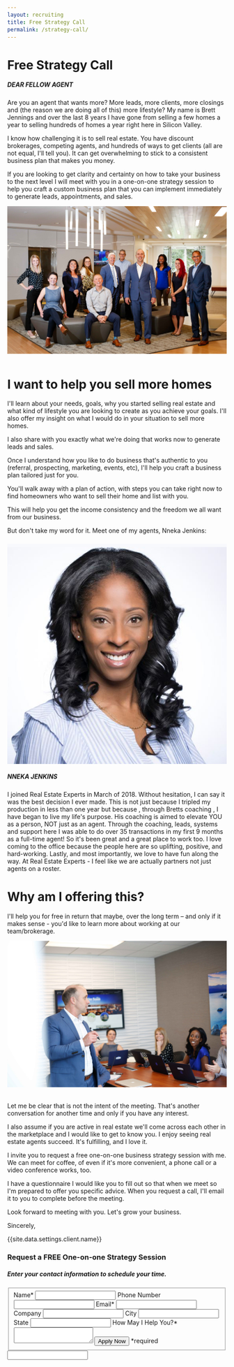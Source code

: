 ```yaml
---
layout: recruiting
title: Free Strategy Call
permalink: /strategy-call/
---
```


<div class="recruiting-page"><h1 class="join-us">Free Strategy Call</h1><div class="left"><h5>DEAR FELLOW AGENT</h5></div><p>Are you an agent that wants more? More leads, more clients, more closings and (the reason we are doing all of this) more lifestyle? My name is Brett Jennings and over the last 8 years I have gone from selling a few homes a year to selling hundreds of homes a year right here in Silicon Valley.</p><p>I know how challenging it is to sell real estate. You have discount brokerages, competing agents, and hundreds of ways to get clients (all are not equal, I'll tell you). It can get overwhelming to stick to a consistent business plan that makes you money.</p><p>If you are looking to get clarity and certainty on how to take your business to the next level I will meet with you in a one-on-one strategy session to help you craft a custom business plan that you can implement immediately to generate leads, appointments, and sales.</p><img class="post-image" src="/uploads/new-group-photo.jpg" /><h1 style="padding-top: 10px;">I want to help you sell more homes</h1><p>I'll learn about your needs, goals, why you started selling real estate and what kind of lifestyle you are looking to create as you achieve your goals. I'll also offer my insight on what I would do in your situation to sell more homes.</p><p>I also share with you exactly what we're doing that works now to generate leads and sales.</p><p>Once I understand how you like to do business that's authentic to you (referral, prospecting, marketing, events, etc), I'll help you craft a business plan tailored just for you.</p><p>You'll walk away with a plan of action, with steps you can take right now to find homeowners who want to sell their home and list with you.</p><p>This will help you get the income consistency and the freedom we all want from our business.</p><p>But don't take my word for it. Meet one of my agents, Nneka Jenkins:</p> <!-- <hr>
<div class="qanda">
<p class="section-title">Here’s what a few agents say about working with me…</p>

<p><span class="quote"></span><br>
<span class="author"></span></p>

<p><span class="quote"></span><br>
<span class="author"></span></p>

<p><span class="quote"></span><br>
<span class="author"></span></p>
</div>
<hr> --> <img class="quarter-image" style="float: left; padding: 8px 20px 20px 0;" src="/img/nneka.jpg" /><h5>NNEKA JENKINS</h5><p>I joined Real Estate Experts in March of 2018. Without hesitation, I can say it was the best decision I ever made. This is not just because I tripled my production in less than one year but because , through Bretts coaching , I have began to live my life's purpose. His coaching is aimed to elevate YOU as a person, NOT just as an agent. Through the coaching, leads, systems and support here I was able to do over 35 transactions in my first 9 months as a full-time agent! So it's been great and a great place to work too. I love coming to the office because the people here are so uplifting, positive, and hard-working. Lastly, and most importantly, we love to have fun along the way. At Real Estate Experts - I feel like we are actually partners not just agents on a roster.</p><div class="left"><h1>Why am I offering this?</h1></div><p>I'll help you for free in return that maybe, over the long term &ndash; and only if it makes sense - you'd like to learn more about working at our team/brokerage.</p><img class="post-image" src="/uploads/whiteboard-photo.jpg" /><p><img class="cms-image-placeholder" data-cms-popout-id="image-2" src="data:image/png;base64,iVBORw0KGgoAAAANSUhEUgAAAAEAAAABCAYAAAAfFcSJAAAADUlEQVQYV2P4////fwAJ+wP9BUNFygAAAABJRU5ErkJggg==" /><br />Let me be clear that is not the intent of the meeting. That's another conversation for another time and only if you have any interest.</p><p>I also assume if you are active in real estate we'll come across each other in the marketplace and I would like to get to know you. I enjoy seeing real estate agents succeed. It's fulfilling, and I love it.</p><p>I invite you to request a free one-on-one business strategy session with me. We can meet for coffee, of even if it's more convenient, a phone call or a video conference works, too.</p><p>I have a questionnaire I would like you to fill out so that when we meet so I'm prepared to offer you specific advice. When you request a call, I'll email it to you to complete before the meeting.</p><p>Look forward to meeting with you. Let's grow your business.</p><p>Sincerely,</p><p>{{site.data.settings.client.name}}</p><h3 class="join-us">Request a FREE One-on-one Strategy Session</h3><h5 class="join-us-subtitle">Enter your contact information to schedule your time.</h5><form method="post" class="home-value cta-forms" action="https://formspree.io/{{site.data.settings.client.email}}" onsubmit="return setReturn()"><fieldset><label for="name">Name*</label> <input type="text" required="" name="name" /> <label for="phone">Phone Number </label> <input type="tel" name="phone" /> <label for="email">Email*</label> <input type="text" required="" name="email" /> <label for="company">Company </label> <input type="text" name="company" /> <label for="city">City </label> <input type="text" name="city" /> <label for="state">State </label> <input type="text" name="state" /> <label for="message">How May I Help You?* </label><textarea name="message" required=""></textarea> <input class="submit light-light" type="submit" value="Apply Now" name="submitrecruitingForm" /> <span class="asterisk">*required</span></fieldset><div class="hidden"><input type="hidden" value="{{site.data.settings.client.email}}" name="_to" /> <input type="hidden" value="Recruiting Contact Request Message From Your Vyral Careers and Training Video Blog" name="_subject" /> <input type="text" name="_gotcha" /></div></form></div>
